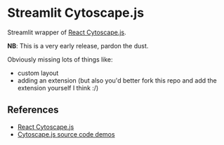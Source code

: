 # Streamlit Cytoscape.js

Streamlit wrapper of [React Cytoscape.js](https://github.com/plotly/react-cytoscapejs).

**NB**: This is a very early release, pardon the dust.

Obviously missing lots of things like:

- custom layout
- adding an extension (but also you'd better fork this repo and add the extension yourself I think :/)

## References

- [React Cytoscape.js](https://github.com/plotly/react-cytoscapejs)
- [Cytoscape.js source code demos](https://github.com/cytoscape/cytoscape.js/tree/master/documentation/demos)
